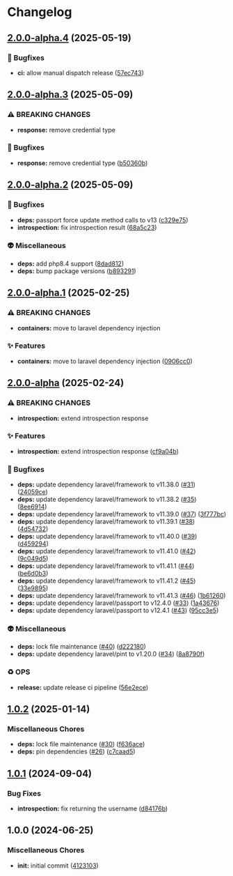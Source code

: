 # Changelog

## [2.0.0-alpha.4](https://github.com/xcoorp/laravel-passport-introspection/compare/v2.0.0-alpha.3...v2.0.0-alpha.4) (2025-05-19)


### 🐛 Bugfixes

* **ci:** allow manual dispatch release ([57ec743](https://github.com/xcoorp/laravel-passport-introspection/commit/57ec743a61debc6ce68f86090fe77055a4bf6c25))

## [2.0.0-alpha.3](https://github.com/xcoorp/laravel-passport-introspection/compare/v2.0.0-alpha.2...v2.0.0-alpha.3) (2025-05-09)


### ⚠ BREAKING CHANGES

* **response:** remove credential type

### 🐛 Bugfixes

* **response:** remove credential type ([b50360b](https://github.com/xcoorp/laravel-passport-introspection/commit/b50360b60225c0199112a62cfc4a47b2034c3f63))

## [2.0.0-alpha.2](https://github.com/xcoorp/laravel-passport-introspection/compare/v2.0.0-alpha.1...v2.0.0-alpha.2) (2025-05-09)


### 🐛 Bugfixes

* **deps:** passport force update method calls to v13 ([c329e75](https://github.com/xcoorp/laravel-passport-introspection/commit/c329e75a05e007e4be994741810c9c934990ca9c))
* **introspection:** fix introspection result ([68a5c23](https://github.com/xcoorp/laravel-passport-introspection/commit/68a5c2376828626d81809e6e6150290be96832ae))


### 👽 Miscellaneous

* **deps:** add php8.4 support ([8dad812](https://github.com/xcoorp/laravel-passport-introspection/commit/8dad812fbf3e9fcaeba48f1f1a52ebe6875bab7d))
* **deps:** bump package versions ([b893291](https://github.com/xcoorp/laravel-passport-introspection/commit/b89329103cb9fb61be26ce8647d22b2c0e043c98))

## [2.0.0-alpha.1](https://github.com/xcoorp/laravel-passport-introspection/compare/v2.0.0-alpha...v2.0.0-alpha.1) (2025-02-25)


### ⚠ BREAKING CHANGES

* **containers:** move to laravel dependency injection

### ✨ Features

* **containers:** move to laravel dependency injection ([0906cc0](https://github.com/xcoorp/laravel-passport-introspection/commit/0906cc08300eb0a26241d4c398d22db18e9bbc1b))

## [2.0.0-alpha](https://github.com/xcoorp/laravel-passport-introspection/compare/v1.0.2...v2.0.0-alpha) (2025-02-24)


### ⚠ BREAKING CHANGES

* **introspection:** extend introspection response

### ✨ Features

* **introspection:** extend introspection response ([cf9a04b](https://github.com/xcoorp/laravel-passport-introspection/commit/cf9a04b6fb0d6dab686a5e8523aa7ddd93bca418))


### 🐛 Bugfixes

* **deps:** update dependency laravel/framework to v11.38.0 ([#31](https://github.com/xcoorp/laravel-passport-introspection/issues/31)) ([24059ce](https://github.com/xcoorp/laravel-passport-introspection/commit/24059ce6d6841f18c470ea4a551330bb8b4f1f2d))
* **deps:** update dependency laravel/framework to v11.38.2 ([#35](https://github.com/xcoorp/laravel-passport-introspection/issues/35)) ([8ee6914](https://github.com/xcoorp/laravel-passport-introspection/commit/8ee6914d73ea8fc47ec446bceec0974461d16f5f))
* **deps:** update dependency laravel/framework to v11.39.0 ([#37](https://github.com/xcoorp/laravel-passport-introspection/issues/37)) ([3f777bc](https://github.com/xcoorp/laravel-passport-introspection/commit/3f777bc2cee20ef2d2c45d6552183df83d3e5ff9))
* **deps:** update dependency laravel/framework to v11.39.1 ([#38](https://github.com/xcoorp/laravel-passport-introspection/issues/38)) ([4d54732](https://github.com/xcoorp/laravel-passport-introspection/commit/4d54732b7b319439938f6b5df74c54d524548393))
* **deps:** update dependency laravel/framework to v11.40.0 ([#39](https://github.com/xcoorp/laravel-passport-introspection/issues/39)) ([d459294](https://github.com/xcoorp/laravel-passport-introspection/commit/d4592947e9670622339873e2b9fda090a4c9a9a6))
* **deps:** update dependency laravel/framework to v11.41.0 ([#42](https://github.com/xcoorp/laravel-passport-introspection/issues/42)) ([9c049d5](https://github.com/xcoorp/laravel-passport-introspection/commit/9c049d5fef3732bb3c2110d217c1fcbd040f59d3))
* **deps:** update dependency laravel/framework to v11.41.1 ([#44](https://github.com/xcoorp/laravel-passport-introspection/issues/44)) ([be6d0b3](https://github.com/xcoorp/laravel-passport-introspection/commit/be6d0b374b75e4ab467f86da6728c33c731d56cf))
* **deps:** update dependency laravel/framework to v11.41.2 ([#45](https://github.com/xcoorp/laravel-passport-introspection/issues/45)) ([33e9895](https://github.com/xcoorp/laravel-passport-introspection/commit/33e9895d5349edd0ff9d9c4aa0afbe5cf533293c))
* **deps:** update dependency laravel/framework to v11.41.3 ([#46](https://github.com/xcoorp/laravel-passport-introspection/issues/46)) ([1b61260](https://github.com/xcoorp/laravel-passport-introspection/commit/1b612608202b8b7ce564eadf64a56d58e47087ba))
* **deps:** update dependency laravel/passport to v12.4.0 ([#33](https://github.com/xcoorp/laravel-passport-introspection/issues/33)) ([1a43676](https://github.com/xcoorp/laravel-passport-introspection/commit/1a436761bfaae2a28f807ee79d759be0719d9007))
* **deps:** update dependency laravel/passport to v12.4.1 ([#43](https://github.com/xcoorp/laravel-passport-introspection/issues/43)) ([95cc3e5](https://github.com/xcoorp/laravel-passport-introspection/commit/95cc3e5589747e186a69a2e953ed543e660961a3))


### 👽 Miscellaneous

* **deps:** lock file maintenance ([#40](https://github.com/xcoorp/laravel-passport-introspection/issues/40)) ([d222180](https://github.com/xcoorp/laravel-passport-introspection/commit/d222180d6210f126fab9e0e0238adf39e0014ebb))
* **deps:** update dependency laravel/pint to v1.20.0 ([#34](https://github.com/xcoorp/laravel-passport-introspection/issues/34)) ([8a8790f](https://github.com/xcoorp/laravel-passport-introspection/commit/8a8790fb7c7658bc74f391fe5d16423b7c8b4d8d))


### ♻️ OPS

* **release:** update release ci pipeline ([56e2ece](https://github.com/xcoorp/laravel-passport-introspection/commit/56e2ecea5a23306cb5bff64046d9af89811c2b30))

## [1.0.2](https://github.com/xcoorp/laravel-passport-introspection/compare/v1.0.1...v1.0.2) (2025-01-14)


### Miscellaneous Chores

* **deps:** lock file maintenance ([#30](https://github.com/xcoorp/laravel-passport-introspection/issues/30)) ([f636ace](https://github.com/xcoorp/laravel-passport-introspection/commit/f636acee273a7e0547e2cb8884653f733424766b))
* **deps:** pin dependencies ([#26](https://github.com/xcoorp/laravel-passport-introspection/issues/26)) ([c7caad5](https://github.com/xcoorp/laravel-passport-introspection/commit/c7caad57ebe441bc3a6a547349aa816425874308))

## [1.0.1](https://github.com/xcoorp/laravel-passport-introspection/compare/v1.0.0...v1.0.1) (2024-09-04)


### Bug Fixes

* **introspection:** fix returning the username ([d84176b](https://github.com/xcoorp/laravel-passport-introspection/commit/d84176bd0fbbc26ce2bdf14a05932ec4ddd0ee93))

## 1.0.0 (2024-06-25)


### Miscellaneous Chores

* **init:** initial commit ([4123103](https://github.com/xcoorp/laravel-passport-introspection/commit/4123103f0e1d3f4cffb2a9eea7058941832c7b7b))
